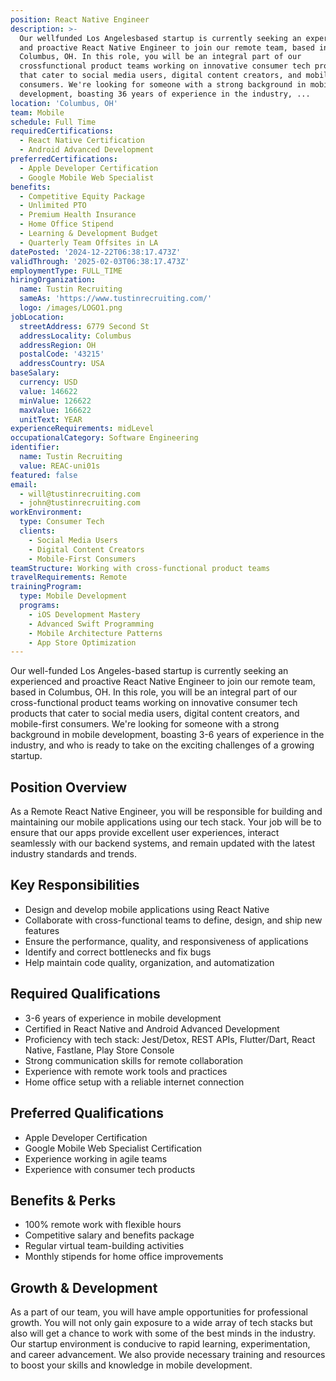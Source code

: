 ```yaml
---
position: React Native Engineer
description: >-
  Our wellfunded Los Angelesbased startup is currently seeking an experienced
  and proactive React Native Engineer to join our remote team, based in
  Columbus, OH. In this role, you will be an integral part of our
  crossfunctional product teams working on innovative consumer tech products
  that cater to social media users, digital content creators, and mobilefirst
  consumers. We're looking for someone with a strong background in mobile
  development, boasting 36 years of experience in the industry, ...
location: 'Columbus, OH'
team: Mobile
schedule: Full Time
requiredCertifications:
  - React Native Certification
  - Android Advanced Development
preferredCertifications:
  - Apple Developer Certification
  - Google Mobile Web Specialist
benefits:
  - Competitive Equity Package
  - Unlimited PTO
  - Premium Health Insurance
  - Home Office Stipend
  - Learning & Development Budget
  - Quarterly Team Offsites in LA
datePosted: '2024-12-22T06:38:17.473Z'
validThrough: '2025-02-03T06:38:17.473Z'
employmentType: FULL_TIME
hiringOrganization:
  name: Tustin Recruiting
  sameAs: 'https://www.tustinrecruiting.com/'
  logo: /images/LOGO1.png
jobLocation:
  streetAddress: 6779 Second St
  addressLocality: Columbus
  addressRegion: OH
  postalCode: '43215'
  addressCountry: USA
baseSalary:
  currency: USD
  value: 146622
  minValue: 126622
  maxValue: 166622
  unitText: YEAR
experienceRequirements: midLevel
occupationalCategory: Software Engineering
identifier:
  name: Tustin Recruiting
  value: REAC-uni01s
featured: false
email:
  - will@tustinrecruiting.com
  - john@tustinrecruiting.com
workEnvironment:
  type: Consumer Tech
  clients:
    - Social Media Users
    - Digital Content Creators
    - Mobile-First Consumers
teamStructure: Working with cross-functional product teams
travelRequirements: Remote
trainingProgram:
  type: Mobile Development
  programs:
    - iOS Development Mastery
    - Advanced Swift Programming
    - Mobile Architecture Patterns
    - App Store Optimization
---
```




Our well-funded Los Angeles-based startup is currently seeking an experienced and proactive React Native Engineer to join our remote team, based in Columbus, OH. In this role, you will be an integral part of our cross-functional product teams working on innovative consumer tech products that cater to social media users, digital content creators, and mobile-first consumers. We're looking for someone with a strong background in mobile development, boasting 3-6 years of experience in the industry, and who is ready to take on the exciting challenges of a growing startup.

## Position Overview
As a Remote React Native Engineer, you will be responsible for building and maintaining our mobile applications using our tech stack. Your job will be to ensure that our apps provide excellent user experiences, interact seamlessly with our backend systems, and remain updated with the latest industry standards and trends. 

## Key Responsibilities
- Design and develop mobile applications using React Native
- Collaborate with cross-functional teams to define, design, and ship new features
- Ensure the performance, quality, and responsiveness of applications
- Identify and correct bottlenecks and fix bugs
- Help maintain code quality, organization, and automatization

## Required Qualifications
- 3-6 years of experience in mobile development 
- Certified in React Native and Android Advanced Development
- Proficiency with tech stack: Jest/Detox, REST APIs, Flutter/Dart, React Native, Fastlane, Play Store Console
- Strong communication skills for remote collaboration
- Experience with remote work tools and practices
- Home office setup with a reliable internet connection

## Preferred Qualifications
- Apple Developer Certification
- Google Mobile Web Specialist Certification
- Experience working in agile teams
- Experience with consumer tech products

## Benefits & Perks
- 100% remote work with flexible hours
- Competitive salary and benefits package
- Regular virtual team-building activities
- Monthly stipends for home office improvements

## Growth & Development
As a part of our team, you will have ample opportunities for professional growth. You will not only gain exposure to a wide array of tech stacks but also will get a chance to work with some of the best minds in the industry. Our startup environment is conducive to rapid learning, experimentation, and career advancement. We also provide necessary training and resources to boost your skills and knowledge in mobile development.
